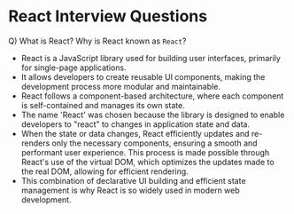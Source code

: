# React Interview Questions

Q) What is React? Why is React known as `React`?
- React is a JavaScript library used for building user interfaces, primarily for single-page applications. 
- It allows developers to create reusable UI components, making the development process more modular and maintainable. 
- React follows a component-based architecture, where each component is self-contained and manages its own state.
- The name 'React' was chosen because the library is designed to enable developers to "react" to changes in application state and data.
- When the state or data changes, React efficiently updates and re-renders only the necessary components, ensuring a smooth and performant user experience. This process is made possible through React's use of the virtual DOM, which optimizes the updates made to the real DOM, allowing for efficient rendering.
- This combination of declarative UI building and efficient state management is why React is so widely used in modern web development.

